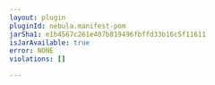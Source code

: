 ```yaml
---
layout: plugin
pluginId: nebula.manifest-pom
jarSha1: e1b4567c261e407b819496fbffd33b16c5f11611
isJarAvailable: true
error: NONE
violations: []

---
```

